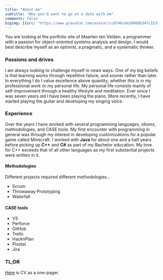 ```yaml
---
title: "About me"
subtitle: "Why you'd want to go on a date with me"
comments: false
bigimg: [{src: "https://www.gravatar.com/avatar/cc0746c6e20909b347c153a932e0a235?s=512", desc: "Placeholder"}]
---
```


You are looking at the portfolio site of Maarten ten Velden: a programmer with
a passion for object-oriented systems analysis and design. I would best describe
myself as an optimist, a pragmatic, and a systematic thinker.

### Passions and drives
I am always looking to challenge myself in news ways. One of my big beliefs is
that learning works through repetitive failure, and sooner rather than later.
In everything I do I value excellence above quantity, whether this is in my
professional work or my personal life. My personal life consists mainly of
self-improvement through a healthy lifestyle and meditation. Ever since I was
seven years old I have been playing the piano. More recently, I have started
playing the guitar and developing my singing voice.

### Experience
Over the years I have worked with several programming languages, idioms,
methodologies, and CASE tools. My first encounter with programming in general
was through my interest in developing customizations for a popular game called
Minecraft. I worked with __Java__ for about one and a half years before
picking up __C++__ and __C#__ as part of my Bachelor education. My love for C++
exceeds that of all other languages as my first substantial projects were
written in it.

#### Methodologies
Different projects required different methodologies...  
- Scrum
- Throwaway Prototyping
- Waterfall

#### CASE tools
- VS
- Perforce
- GitHub
- Trello
- HacknPlan
- Pivotal
- Jira

### TL;DR

[Here][Download link] is CV as a one-pager.

[Download link]: ../../docs/OnePager.pdf
